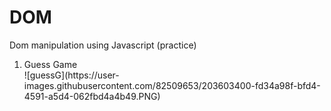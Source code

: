 # DOM
Dom manipulation using Javascript (practice)

<ol>
  <li>Guess Game</li>
  ![guessG](https://user-images.githubusercontent.com/82509653/203603400-fd34a98f-bfd4-4591-a5d4-062fbd4a4b49.PNG)

</ol>
